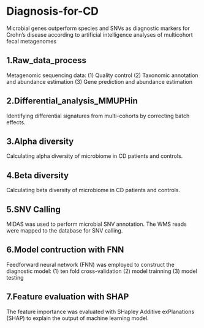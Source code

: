 # Diagnosis-for-CD
Microbial genes outperform species and SNVs as diagnostic markers for Crohn’s disease according to artificial intelligence analyses of multicohort fecal metagenomes

## 1.Raw_data_process

Metagenomic sequencing data: 
	(1) Quality control
	(2) Taxonomic annotation and abundance estimation
	(3) Gene prediction and abundance estimation

## 2.Differential_analysis_MMUPHin

Identifying differential signatures from multi-cohorts by correcting batch effects.

## 3.Alpha diversity

Calculating alpha diversity of microbiome in CD patients and controls.

## 4.Beta diversity 

Calculating beta diversity of microbiome in CD patients and controls.

## 5.SNV Calling

MIDAS was used to perform microbial SNV annotation. The WMS reads were mapped to the database for SNV calling. 

## 6.Model contruction with FNN

Feedforward neural network (FNN) was employed to construct the diagnostic model:
	(1) ten fold cross-validation
	(2) model trainning 
	(3) model testing
## 7.Feature evaluation with SHAP

The feature importance was evaluated with SHapley Additive exPlanations (SHAP) to explain the output of machine learning model.
